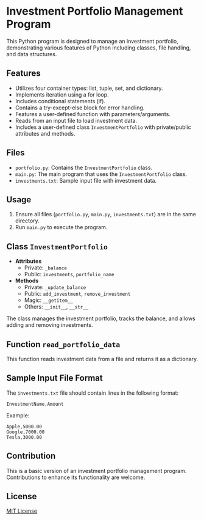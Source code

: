 
# Investment Portfolio Management Program

This Python program is designed to manage an investment portfolio, demonstrating various features of Python including classes, file handling, and data structures.

## Features

- Utilizes four container types: list, tuple, set, and dictionary.
- Implements iteration using a for loop.
- Includes conditional statements (if).
- Contains a try-except-else block for error handling.
- Features a user-defined function with parameters/arguments.
- Reads from an input file to load investment data.
- Includes a user-defined class `InvestmentPortfolio` with private/public attributes and methods.

## Files

- `portfolio.py`: Contains the `InvestmentPortfolio` class.
- `main.py`: The main program that uses the `InvestmentPortfolio` class.
- `investments.txt`: Sample input file with investment data.

## Usage

1. Ensure all files (`portfolio.py`, `main.py`, `investments.txt`) are in the same directory.
2. Run `main.py` to execute the program.

## Class `InvestmentPortfolio`

- **Attributes**
  - Private: `_balance`
  - Public: `investments`, `portfolio_name`
- **Methods**
  - Private: `_update_balance`
  - Public: `add_investment`, `remove_investment`
  - Magic: `__getitem__`
  - Others: `__init__`, `__str__`

The class manages the investment portfolio, tracks the balance, and allows adding and removing investments.

## Function `read_portfolio_data`

This function reads investment data from a file and returns it as a dictionary.

## Sample Input File Format

The `investments.txt` file should contain lines in the following format:

```
InvestmentName,Amount
```

Example:
```
Apple,5000.00
Google,7000.00
Tesla,3000.00
```

## Contribution

This is a basic version of an investment portfolio management program. Contributions to enhance its functionality are welcome.

## License

[MIT License](LICENSE.md)
